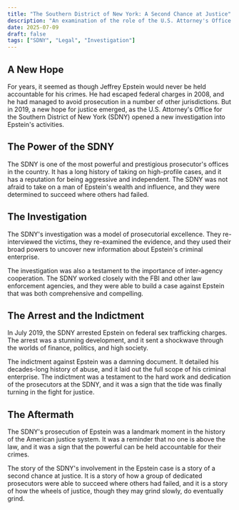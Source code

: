 ```yaml
---
title: "The Southern District of New York: A Second Chance at Justice"
description: "An examination of the role of the U.S. Attorney's Office for the Southern District of New York in the Epstein case, and how they were able to succeed where others had failed."
date: 2025-07-09
draft: false
tags: ["SDNY", "Legal", "Investigation"]
---
```


## A New Hope

For years, it seemed as though Jeffrey Epstein would never be held accountable for his crimes. He had escaped federal charges in 2008, and he had managed to avoid prosecution in a number of other jurisdictions. But in 2019, a new hope for justice emerged, as the U.S. Attorney's Office for the Southern District of New York (SDNY) opened a new investigation into Epstein's activities.

## The Power of the SDNY

The SDNY is one of the most powerful and prestigious prosecutor's offices in the country. It has a long history of taking on high-profile cases, and it has a reputation for being aggressive and independent. The SDNY was not afraid to take on a man of Epstein's wealth and influence, and they were determined to succeed where others had failed.

## The Investigation

The SDNY's investigation was a model of prosecutorial excellence. They re-interviewed the victims, they re-examined the evidence, and they used their broad powers to uncover new information about Epstein's criminal enterprise.

The investigation was also a testament to the importance of inter-agency cooperation. The SDNY worked closely with the FBI and other law enforcement agencies, and they were able to build a case against Epstein that was both comprehensive and compelling.

## The Arrest and the Indictment

In July 2019, the SDNY arrested Epstein on federal sex trafficking charges. The arrest was a stunning development, and it sent a shockwave through the worlds of finance, politics, and high society.

The indictment against Epstein was a damning document. It detailed his decades-long history of abuse, and it laid out the full scope of his criminal enterprise. The indictment was a testament to the hard work and dedication of the prosecutors at the SDNY, and it was a sign that the tide was finally turning in the fight for justice.

## The Aftermath

The SDNY's prosecution of Epstein was a landmark moment in the history of the American justice system. It was a reminder that no one is above the law, and it was a sign that the powerful can be held accountable for their crimes.

The story of the SDNY's involvement in the Epstein case is a story of a second chance at justice. It is a story of how a group of dedicated prosecutors were able to succeed where others had failed, and it is a story of how the wheels of justice, though they may grind slowly, do eventually grind.
